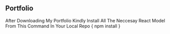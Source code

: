 ## Portfolio
After Downloading My Portfolio Kindly Install All The Neccesay React Model From This Command In Your Local Repo { npm install }
